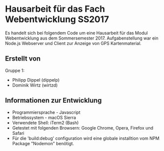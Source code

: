 # Hausarbeit für das Fach Webentwicklung SS2017

Es handelt sich bei folgendem Code um eine Hausarbeit für das Modul Webentwicklung aus dem Sommersemester 2017.
Aufgabenstellung war ein Node.js Webserver und Client zur Anzeige von GPS Kartenmaterial.

## Erstellt von
Gruppe 1:
* Philipp Dippel (dippelp)
* Dominik Wirtz (wirtzd)

## Informationen zur Entwicklung
* Programmiersprache - Javascript
* Betriebssystem - macOS Sierra
* Verwendete Shell: iTerm2 (Bash)
* Getestet mit folgenden Browsern: Google Chrome, Opera, Firefox und Safari
* Für die 'build:debug' configuration wird eine globale installtion vom NPM Package "Nodemon" benötigt.
